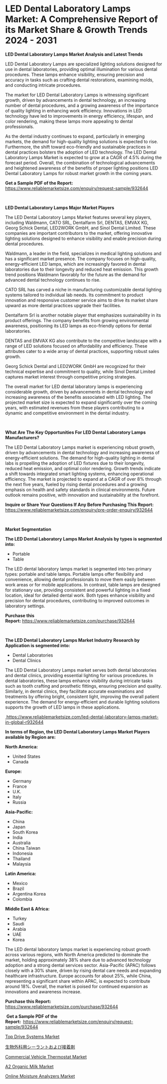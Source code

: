 <p><h1>LED Dental Laboratory Lamps Market: A Comprehensive Report of its Market Share & Growth Trends 2024 - 2031</h1></p><p><strong>LED Dental Laboratory Lamps Market Analysis and Latest Trends</strong></p>
<p><p>LED Dental Laboratory Lamps are specialized lighting solutions designed for use in dental laboratories, providing optimal illumination for various dental procedures. These lamps enhance visibility, ensuring precision and accuracy in tasks such as crafting dental restorations, examining molds, and conducting intricate procedures. </p><p>The market for LED Dental Laboratory Lamps is witnessing significant growth, driven by advancements in dental technology, an increasing number of dental procedures, and a growing awareness of the importance of quality lighting in enhancing work efficiency. Innovations in LED technology have led to improvements in energy efficiency, lifespan, and color rendering, making these lamps more appealing to dental professionals.</p><p>As the dental industry continues to expand, particularly in emerging markets, the demand for high-quality lighting solutions is expected to rise. Furthermore, the shift toward eco-friendly and sustainable practices in dental practices bolsters the adoption of LED technology. The LED Dental Laboratory Lamps Market is expected to grow at a CAGR of 4.5% during the forecast period. Overall, the combination of technological advancements and heightened awareness of the benefits of proper lighting positions LED Dental Laboratory Lamps for robust market growth in the coming years.</p></p>
<p><strong>Get a Sample PDF of the Report:&nbsp;</strong> <a href="https://www.reliablemarketsize.com/enquiry/request-sample/932644">https://www.reliablemarketsize.com/enquiry/request-sample/932644</a></p>
<p>&nbsp;</p>
<p><strong>LED Dental Laboratory Lamps Major Market Players</strong></p>
<p><p>The LED Dental Laboratory Lamps Market features several key players, including Waldmann, CATO SRL, Dentalfarm Srl, DENTAS, EMVAX KG, Georg Schick Dental, LED2WORK GmbH, and Sinol Dental Limited. These companies are important contributors to the market, offering innovative lighting solutions designed to enhance visibility and enable precision during dental procedures.</p><p>Waldmann, a leader in the field, specializes in medical lighting solutions and has a significant market presence. The company focuses on high-quality, energy-efficient LED lamps, which are increasingly favored in dental laboratories due to their longevity and reduced heat emission. This growth trend positions Waldmann favorably for the future as the demand for advanced dental technology continues to rise.</p><p>CATO SRL has carved a niche in manufacturing customizable dental lighting systems tailored to individual lab needs. Its commitment to product innovation and responsive customer service aims to drive its market share upward as more dental practices upgrade their facilities.</p><p>Dentalfarm Srl is another notable player that emphasizes sustainability in its product offerings. The company benefits from growing environmental awareness, positioning its LED lamps as eco-friendly options for dental laboratories.</p><p>DENTAS and EMVAX KG also contribute to the competitive landscape with a range of LED solutions focused on affordability and efficiency. These attributes cater to a wide array of dental practices, supporting robust sales growth.</p><p>Georg Schick Dental and LED2WORK GmbH are recognized for their technical expertise and commitment to quality, while Sinol Dental Limited captures market interest through competitive pricing strategies.</p><p>The overall market for LED dental laboratory lamps is experiencing considerable growth, driven by advancements in dental technology and increasing awareness of the benefits associated with LED lighting. The projected market size is expected to expand significantly over the coming years, with estimated revenues from these players contributing to a dynamic and competitive environment in the dental industry.</p></p>
<p>&nbsp;</p>
<p><strong>What Are The Key Opportunities For LED Dental Laboratory Lamps Manufacturers?</strong></p>
<p><p>The LED Dental Laboratory Lamps market is experiencing robust growth, driven by advancements in dental technology and increasing awareness of energy-efficient solutions. The demand for high-quality lighting in dental labs is propelling the adoption of LED fixtures due to their longevity, reduced heat emission, and optimal color rendering. Growth trends indicate a shift towards integrated smart lighting systems, enhancing operational efficiency. The market is projected to expand at a CAGR of over 8% through the next five years, fueled by rising dental procedures and a growing emphasis on health and safety standards in clinical environments. Future outlook remains positive, with innovation and sustainability at the forefront.</p></p>
<p><strong>Inquire or Share Your Questions If Any Before Purchasing This Report:</strong> <a href="https://www.reliablemarketsize.com/enquiry/pre-order-enquiry/932644">https://www.reliablemarketsize.com/enquiry/pre-order-enquiry/932644</a></p>
<p>&nbsp;</p>
<p><strong>Market Segmentation</strong></p>
<p><strong>The LED Dental Laboratory Lamps Market Analysis by types is segmented into:</strong></p>
<p><ul><li>Portable</li><li>Table</li></ul></p>
<p><p>The LED dental laboratory lamps market is segmented into two primary types: portable and table lamps. Portable lamps offer flexibility and convenience, allowing dental professionals to move them easily between work areas or for mobile applications. In contrast, table lamps are designed for stationary use, providing consistent and powerful lighting in a fixed location, ideal for detailed dental work. Both types enhance visibility and precision for dental procedures, contributing to improved outcomes in laboratory settings.</p></p>
<p><strong>Purchase this Report:&nbsp;</strong><a href="https://www.reliablemarketsize.com/purchase/932644">https://www.reliablemarketsize.com/purchase/932644</a></p>
<p>&nbsp;</p>
<p><strong>The LED Dental Laboratory Lamps Market Industry Research by Application is segmented into:</strong></p>
<p><ul><li>Dental Laboratories</li><li>Dental Clinics</li></ul></p>
<p><p>The LED Dental Laboratory Lamps market serves both dental laboratories and dental clinics, providing essential lighting for various procedures. In dental laboratories, these lamps enhance visibility during intricate tasks such as tooth crafting and prosthetic fittings, ensuring precision and quality. Similarly, in dental clinics, they facilitate accurate examinations and treatments by offering bright, consistent light, improving the overall patient experience. The demand for energy-efficient and durable lighting solutions supports the growth of LED lamps in these applications.</p></p>
<p><a href="https://www.reliablemarketsize.com/led-dental-laboratory-lamps-market-in-global-r932644">&nbsp;https://www.reliablemarketsize.com/led-dental-laboratory-lamps-market-in-global-r932644</a></p>
<p><strong>In terms of Region, the LED Dental Laboratory Lamps Market Players available by Region are:</strong></p>
<p>
    <p> <strong> North America: </strong>
        <ul>
            <li>United States</li>
            <li>Canada</li>
        </ul>
        </p> 
    <p> <strong> Europe: </strong>
        <ul>
            <li>Germany</li>
            <li>France</li>
            <li>U.K.</li>
            <li>Italy</li>
            <li>Russia</li>
        </ul>
        </p> 
    <p> <strong> Asia-Pacific: </strong>
        <ul>
            <li>China</li>
            <li>Japan</li>
            <li>South Korea</li>
            <li>India</li>
            <li>Australia</li>
            <li>China Taiwan</li>
            <li>Indonesia</li>
            <li>Thailand</li>
            <li>Malaysia</li>
        </ul>
        </p> 
    <p> <strong> Latin America: </strong>
        <ul>
            <li>Mexico</li>
            <li>Brazil</li>
            <li>Argentina Korea</li>
            <li>Colombia</li>
        </ul>
        </p> 
    <p> <strong> Middle East & Africa: </strong>
        <ul>
            <li>Turkey</li>
            <li>Saudi</li>
            <li>Arabia</li>
            <li>UAE</li>
            <li>Korea</li>
        </ul>
    </p>
    </p>
<p><p>The LED dental laboratory lamps market is experiencing robust growth across various regions, with North America predicted to dominate the market, holding approximately 38% share due to advanced technology adoption and a strong dental services sector. Asia-Pacific (APAC) follows closely with a 30% share, driven by rising dental care needs and expanding healthcare infrastructure. Europe accounts for about 25%, while China, representing a significant share within APAC, is expected to contribute around 18%. Overall, the market is poised for continued expansion as innovations and awareness increase.</p></p>
<p><strong>Purchase this Report: </strong><a href="https://www.reliablemarketsize.com/purchase/932644">https://www.reliablemarketsize.com/purchase/932644</a></p>
<p>&nbsp;<strong>Get a Sample PDF of the Report:&nbsp;&nbsp;</strong><a href="https://www.reliablemarketsize.com/enquiry/request-sample/932644">https://www.reliablemarketsize.com/enquiry/request-sample/932644</a></p>
<p><strong></strong></p>
<p><p><a href="https://medium.com/@julia.vaughan5768/the-top-drive-systems-market-prioritizes-cost-control-and-efficiency-enhancement-b17341f697cf">Top Drive Systems Market</a></p><p><a href="https://medium.com/@novastamm2023/biological-surgical-sealants-and-adhesives-market-%E3%81%AF-%E3%82%B3%E3%82%B9%E3%83%88%E7%AE%A1%E7%90%86%E3%81%A8%E5%8A%B9%E7%8E%87%E5%90%91%E4%B8%8A%E3%82%92%E5%84%AA%E5%85%88%E3%81%97%E3%81%BE%E3%81%99-5e71f2a55bfe">生物外科用シーラントおよび接着剤</a></p><p><a href="https://issuu.com/reportprime-2/docs/commercial-vehicle-thermostat-marke_ba2c9ffe2a60e3">Commercial Vehicle Thermostat Market</a></p><p><a href="https://www.linkedin.com/pulse/a2-organic-milk-market-trends-detailed-study-its-segmentation-gujte?trackingId=X0nGWSQrQ2mf%2By543cpHlg%3D%3D">A2 Organic Milk Market</a></p><p><a href="https://www.linkedin.com/pulse/market-leaders-laggards-global-online-moisture-analyzers-trends-zckkf?trackingId=7AQS5uXkRQma0AircvIktA%3D%3D">Online Moisture Analyzers Market</a></p></p>